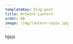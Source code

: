 ```yaml
---
templateKey: blog-post
title: Artwork Lantern
order: 08
image: /img/lantern-copia.jpg
---
```

hjjsjs
